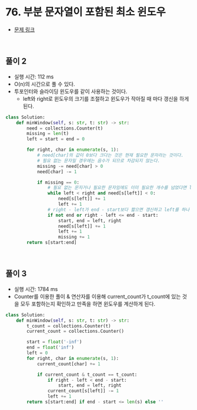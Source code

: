 # 76. 부분 문자열이 포함된 최소 윈도우

- [문제 링크](https://leetcode.com/problems/minimum-window-substring/)

<br>

## 풀이 2

- 실행 시간: 112 ms
- O(n)의 시간으로 풀 수 있다.
- 투포인터와 슬라이딩 윈도우를 같이 사용하는 것이다.
  - left와 right로 윈도우의 크기를 조절하고 윈도우가 작아질 때 마다 갱신을 하게 된다.

```python
class Solution:
    def minWindow(self, s: str, t: str) -> str:
        need = collections.Counter(t)
        missing = len(t)
        left = start = end = 0

        for right, char in enumerate(s, 1):
            # need[char]의 값이 0보다 크다는 것은 현재 필요한 문자라는 것이다.
            # 필요 없는 문자일 경우에는 음수가 되므로 차감되지 않는다.
            missing -= need[char] > 0
            need[char] -= 1

            if missing == 0:
                # 필요 없는 문자거나 필요한 문자임에도 이미 필요한 개수를 넘었다면 left를 증가시킨다.
                while left < right and need[s[left]] < 0:
                    need[s[left]] += 1
                    left += 1
                # right - left가 end - start보다 짧으면 갱신하고 left를 하나 증가시켜서 다음 조건을 만족하는 서브 스트링을 찾는다.
                if not end or right - left <= end - start:
                    start, end = left, right
                    need[s[left]] += 1
                    left += 1
                    missing += 1
        return s[start:end]
```

<br>

## 풀이 3

- 실행 시간: 1784 ms
- Counter를 이용한 풀이 & 연산자를 이용해 current_count가 t_count에 있는 것을 모두 포함하는지 확인하고 만족을 하면 윈도우를 계산하게 된다.

```python
class Solution:
    def minWindow(self, s: str, t: str) -> str:
        t_count = collections.Counter(t)
        current_count = collections.Counter()

        start = float('-inf')
        end = float('inf')
        left = 0
        for right, char in enumerate(s, 1):
            current_count[char] += 1

            if current_count & t_count == t_count:
                if right - left < end - start:
                    start, end = left, right
                current_count[s[left]] -= 1
                left += 1
        return s[start:end] if end - start <= len(s) else ''
```
